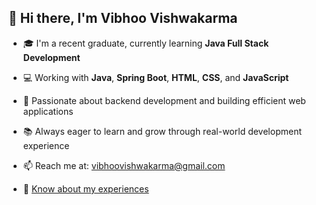 ## 👋 Hi there, I'm Vibhoo Vishwakarma

- 🎓 I'm a recent graduate, currently learning **Java Full Stack Development**
  
- 💻 Working with **Java**, **Spring Boot**, **HTML**, **CSS**, and **JavaScript**
  
- 🔧 Passionate about backend development and building efficient web applications
  
- 📚 Always eager to learn and grow through real-world development experience
  
- 📫 Reach me at: vibhoovishwakarma@gmail.com
  
- 📄 [Know about my experiences](https://drive.google.com/file/d/1vVgmWPlbHfFp-_TA2W1OGwHEeqC30pny/view?usp=drive_link)

